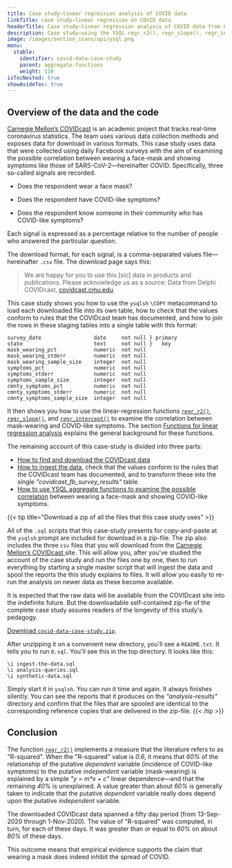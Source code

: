```yaml
---
title: Case study—linear regression analysis of COVID data
linkTitle: case study—linear regression on COVID data
headerTitle: Case study—linear regression analysis of COVID data from Carnegie Mellon's COVIDcast project
description: Case study—using the YSQL regr_r2(), regr_slope(), regr_intercept() to examine the correlation between COVID-like symptoms and mask-wearing using data from Carnegie Mellon's COVIDcast.
image: /images/section_icons/api/ysql.png
menu:
  stable:
    identifier: covid-data-case-study
    parent: aggregate-functions
    weight: 110
isTocNested: true
showAsideToc: true
---
```


## Overview of the data and the code

[Carnegie Mellon’s COVIDcast](https://covidcast.cmu.edu/) is an academic project that tracks real-time coronavirus statistics. The team uses various data collection methods and exposes data for download in various formats. This case study uses data that were collected using daily Facebook surveys with the aim of examining the possible correlation between wearing a face-mask and showing symptoms like those of SARS-CoV-2—hereinafter COVID. Specifically, three so-called signals are recorded.

- Does the respondent wear a face mask?

- Does the respondent have COVID-like symptoms?
- Does the respondent know someone in their community  who has COVID-like symptoms?

Each signal is expressed as a percentage relative to the number of people who answered the particular question.

The download format, for each  signal, is a comma-separated values file—hereinafter `.csv` file. The download page says this:

> We are happy for you to use this [sic] data in products and publications. Please acknowledge us as a source: Data from Delphi COVIDcast, [covidcast.cmu.edu](https://covidcast.cmu.edu/).

This case study shows you how to use the `ysqlsh` `\COPY` metacommand to load each downloaded file into its own table, how to check that the values conform to rules that the COVIDcast team has documented, and how to join the rows in these staging tables into a single table with this format:

```
survey_date                 date     not null } primary
state                       text     not null }   key
mask_wearing_pct            numeric  not null
mask_wearing_stderr         numeric  not null
mask_wearing_sample_size    integer  not null
symptoms_pct                numeric  not null
symptoms_stderr             numeric  not null
symptoms_sample_size        integer  not null
cmnty_symptoms_pct          numeric  not null
cmnty_symptoms_stderr       numeric  not null
cmnty_symptoms_sample_size  integer  not null
```

It then shows you how to use the linear-regression functions [`regr_r2()`](../function-syntax-semantics/linear-regression/regr/#regr-r2), [`regr_slope()`](../function-syntax-semantics/linear-regression/regr/#regr-slope-regr-intercept), and [`regr_intercept()`](../function-syntax-semantics/linear-regression/regr/#regr-slope-regr-intercept) to examine the correlation between mask-wearing and COVID-like symptoms. The section [Functions for linear regression analysis](../function-syntax-semantics/linear-regression/) explains the general background for these functions.

The remaining account of this case-study is divided into three parts:

- [How to find and download the COVIDcast data](./download-the-covidcast-data/)
- [How to ingest the data](./ingest-the-covidcast-data/), check that the values conform to  the rules that the COVIDcast team has documented, and to transform these into the single _"covidcast_fb_survey_results"_ table.
- [How to use YSQL aggregate functions to examine the possible correlation](./analyze-the-covidcast-data/) between wearing a face-mask and showing COVID-like symptoms.

{{< tip title="Download a zip of all the files that this case study uses" >}}

All of the `.sql` scripts that this case-study presents for copy-and-paste at the `ysqlsh` prompt are included for download in a zip-file. The zip also includes the three `csv` files that you will download from the <a href="https://covidcast.cmu.edu/" target="_blank">Carnegie Mellon’s COVIDcast <i class="fas fa-external-link-alt"></i></a> site. This will allow you, after you've studied the account of the case study and run the files one by one, then to run everything by starting a single master script that will ingest the data and spool the reports the this study explains to files. It will allow you easily to re-run the analysis on newer data as these become available.

It is expected that the raw data will be available from the COVIDcast site into the indefinite future. But the downloadable self-contained zip-fie of the complete case study assures readers of the longevity of this study's pedagogy.

[Download `covid-data-case-study.zip`](https://raw.githubusercontent.com/yugabyte/yugabyte-db/master/sample/covid-data-case-study/covid-data-case-study.zip).

After unzipping it on a convenient new directory, you'll see a `README.txt`. It tells you to run `0.sql`. You'll see this in the top directory. It looks like this:

```plpgsql
\i ingest-the-data.sql
\i analysis-queries.sql
\i synthetic-data.sql
```

Simply start it in `ysqlsh`. You can run it time and again. It always finishes silently. You can see the reports that it produces on the _"analysis-results"_ directory and confirm that the files that are spooled are identical to the corresponding reference copies that are delivered in the zip-file.
{{< /tip >}}

## Conclusion

The function [`regr_r2()`](../../../function-syntax-semantics/linear-regression/regr/#regr-r2) implements a measure that the literature refers to as "R-squared". When the "R-squared" value is _0.6_, it means that _60%_ of the relationship of the putative _dependent_ variable (incidence of COVID-like symptoms) to the putative _independent_ variable (mask-wearing) is explained by a simple _"y = m*x + c"_ linear dependence—and that the remaining _40%_ is unexplained. A value greater than about _60%_ is generally taken to indicate that the putative _dependent_ variable really does depend upon the putative _independent_ variable.

The downloaded COVIDcast data spanned a fifty day period (from 13-Sep-2020 through 1-Nov-2020). The value of "R-squared" was computed, in turn, for each of these days. It was greater than or equal to _60%_ on about _80%_ of these days.

This outcome means that empirical evidence supports the claim that wearing a mask does indeed inhibit the spread of COVID.